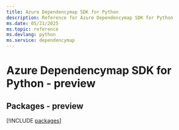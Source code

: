 ```yaml
---
title: Azure Dependencymap SDK for Python
description: Reference for Azure Dependencymap SDK for Python
ms.date: 05/21/2025
ms.topic: reference
ms.devlang: python
ms.service: dependencymap
---
```

# Azure Dependencymap SDK for Python - preview
## Packages - preview
[!INCLUDE [packages](dependencymap-index.md)]